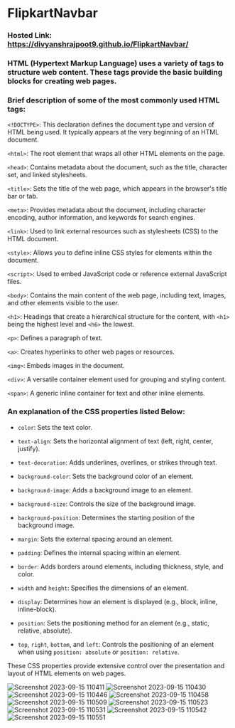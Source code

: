 # FlipkartNavbar
### Hosted Link: https://divyanshrajpoot9.github.io/FlipkartNavbar/
### HTML (Hypertext Markup Language) uses a variety of tags to structure web content. These tags provide the basic building blocks for creating web pages. 
### Brief description of some of the most commonly used HTML tags:

`<!DOCTYPE>`: This declaration defines the document type and version of HTML being used. It typically appears at the very beginning of an HTML document.

`<html>`: The root element that wraps all other HTML elements on the page.

`<head>`: Contains metadata about the document, such as the title, character set, and linked stylesheets.

`<title>`: Sets the title of the web page, which appears in the browser's title bar or tab.

`<meta>`: Provides metadata about the document, including character encoding, author information, and keywords for search engines.

`<link>`: Used to link external resources such as stylesheets (CSS) to the HTML document.

`<style>`: Allows you to define inline CSS styles for elements within the document.

`<script>`: Used to embed JavaScript code or reference external JavaScript files.

`<body>`: Contains the main content of the web page, including text, images, and other elements visible to the user.

`<h1>`: Headings that create a hierarchical structure for the content, with `<h1>` being the highest level and `<h6>` the lowest.

`<p>`: Defines a paragraph of text.

`<a>`: Creates hyperlinks to other web pages or resources.

`<img>`: Embeds images in the document.

`<div>`: A versatile container element used for grouping and styling content.

`<span>`: A generic inline container for text and other inline elements.

### An explanation of the CSS properties listed Below:

- `color`: Sets the text color.

- `text-align`: Sets the horizontal alignment of text (left, right, center, justify).

- `text-decoration`: Adds underlines, overlines, or strikes through text.

- `background-color`: Sets the background color of an element.

- `background-image`: Adds a background image to an element.

- `background-size`: Controls the size of the background image.

- `background-position`: Determines the starting position of the background image.

- `margin`: Sets the external spacing around an element.

- `padding`: Defines the internal spacing within an element.

- `border`: Adds borders around elements, including thickness, style, and color.

- `width` and `height`: Specifies the dimensions of an element.

- `display`: Determines how an element is displayed (e.g., block, inline, inline-block).

- `position`: Sets the positioning method for an element (e.g., static, relative, absolute).

- `top`, `right`, `bottom`, and `left`: Controls the positioning of an element when using `position: absolute` or `position: relative`.

These CSS properties provide extensive control over the presentation and layout of HTML elements on web pages.

![Screenshot 2023-09-15 110411](https://github.com/divyanshrajpoot9/FlipkartNavbar/assets/114856467/aaea4c96-8e20-4cfa-97c2-f42adc7dfa5b)
![Screenshot 2023-09-15 110430](https://github.com/divyanshrajpoot9/FlipkartNavbar/assets/114856467/96908916-940c-4d30-8778-014f6aacd3f8)
![Screenshot 2023-09-15 110446](https://github.com/divyanshrajpoot9/FlipkartNavbar/assets/114856467/6a4dc1d9-9acb-4ad3-a154-ab32ad7b65b6)
![Screenshot 2023-09-15 110458](https://github.com/divyanshrajpoot9/FlipkartNavbar/assets/114856467/4d135b62-e100-416a-ab79-b8377f69fcb5)
![Screenshot 2023-09-15 110509](https://github.com/divyanshrajpoot9/FlipkartNavbar/assets/114856467/1c40db29-06a5-40e7-b127-96a86d8bb82c)
![Screenshot 2023-09-15 110523](https://github.com/divyanshrajpoot9/FlipkartNavbar/assets/114856467/2ae33f52-da70-48dc-8857-e377047967b2)
![Screenshot 2023-09-15 110531](https://github.com/divyanshrajpoot9/FlipkartNavbar/assets/114856467/51ef090c-8c8f-4f39-aabf-7cebde81ff19)
![Screenshot 2023-09-15 110542](https://github.com/divyanshrajpoot9/FlipkartNavbar/assets/114856467/afa20c28-c608-4328-a340-c1f514b4d6e6)
![Screenshot 2023-09-15 110551](https://github.com/divyanshrajpoot9/FlipkartNavbar/assets/114856467/f5be08ec-34f7-4b87-a706-59f6a9a7e32c)


